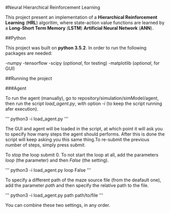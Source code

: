 #Neural Hierarchical Reinforcement Learning

This project present an implementation of a **Hierarchical Reinforcement Learning** (**HRL**) algoritim, where state-action value functions are learned by a **Long-Short Term Memory** (**LSTM**) **Artificial Neural Network** (**ANN**).

##Python

This project was built on **python 3.5.2**. In order to run the following packages are needed:

-numpy
-tensorflow
-scipy (*optional*, for testing)
-matplotlib (*optional*, for GUI)


##Running the project

###Agent

To run the agent (manually), go to repository/simulation/simModel/agent, then run the script *load_agent.py*, with option *-i* (to keep the script running afer execution).

'''
python3 -i load_agent.py
'''

The GUI and agent will be loaded in the script, at which point it will ask you to specify how many steps the agent should performs. After this is done the script will keep asking you this same thing.To re-submit the previous number of steps, simply press *submit*.

To stop the loop submit 0. To not start the loop at all, add the parameters *loop* (the parameter) and then *False* (the setting).

'''
python3 -i load_agent.py loop False
'''

To specify a different path of the maze source file (from the deafault one), add the parameter *path* and then specify the relative path to the file.

'''
python3 -i load_agent.py path path/to/file
'''

You can combine these two settings, in any order.